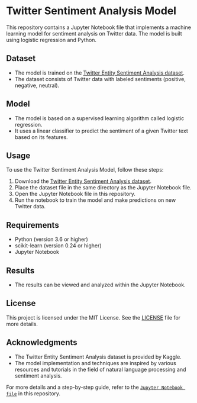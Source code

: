 # Twitter Sentiment Analysis Model

This repository contains a Jupyter Notebook file that implements a machine learning model for sentiment analysis on Twitter data. The model is built using logistic regression and Python.

## Dataset
- The model is trained on the [Twitter Entity Sentiment Analysis dataset](https://www.kaggle.com/datasets/jp797498e/twitter-entity-sentiment-analysis).
- The dataset consists of Twitter data with labeled sentiments (positive, negative, neutral).

## Model
- The model is based on a supervised learning algorithm called logistic regression.
- It uses a linear classifier to predict the sentiment of a given Twitter text based on its features.

## Usage
To use the Twitter Sentiment Analysis Model, follow these steps:

1. Download the [Twitter Entity Sentiment Analysis dataset](https://www.kaggle.com/datasets/jp797498e/twitter-entity-sentiment-analysis).
2. Place the dataset file in the same directory as the Jupyter Notebook file.
3. Open the Jupyter Notebook file in this repository.
4. Run the notebook to train the model and make predictions on new Twitter data.

## Requirements
- Python (version 3.6 or higher)
- scikit-learn (version 0.24 or higher)
- Jupyter Notebook

## Results
- The results can be viewed and analyzed within the Jupyter Notebook.

## License
This project is licensed under the MIT License. See the [LICENSE](LICENSE) file for more details.

## Acknowledgments
- The Twitter Entity Sentiment Analysis dataset is provided by Kaggle.
- The model implementation and techniques are inspired by various resources and tutorials in the field of natural language processing and sentiment analysis.

For more details and a step-by-step guide, refer to the [`Jupyter Notebook file`](TwitterSentimentAnalysisModel.ipynb) in this repository.
